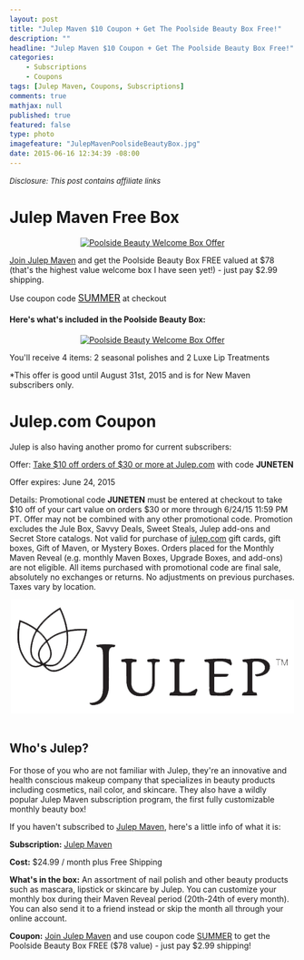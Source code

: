 ```yaml
---
layout: post
title: "Julep Maven $10 Coupon + Get The Poolside Beauty Box Free!"
description: ""
headline: "Julep Maven $10 Coupon + Get The Poolside Beauty Box Free!"
categories: 
    - Subscriptions
    - Coupons
tags: [Julep Maven, Coupons, Subscriptions]
comments: true
mathjax: null
published: true
featured: false
type: photo
imagefeature: "JulepMavenPoolsideBeautyBox.jpg"
date: 2015-06-16 12:34:39 -08:00
---
```


<i><font size="2">Disclosure: This post contains affiliate links</font></i>

# Julep Maven Free Box

<center><a target="_blank" href="http://shareasale.com/r.cfm?b=742866&amp;u=1115177&amp;m=49325&amp;urllink=&amp;afftrack="><img src="http://static.shareasale.com/image/49325/poolside_new.jpg" border="0" alt="Poolside Beauty Welcome Box Offer" /></a></center>

<p><a href="http://www.shareasale.com/u.cfm?d=274296&m=49325&u=1115177" target="_blank">Join Julep Maven</a> and get the Poolside Beauty Box FREE valued at $78 (that's the highest value welcome box I have seen yet!) - just pay $2.99 shipping.</p> 

<p>Use coupon code <a href="http://www.shareasale.com/u.cfm?d=274296&m=49325&u=1115177" target="_blank"><big>SUMMER</big></a> at checkout</p>

<H4>Here's what's included in the Poolside Beauty Box:</H4>
<center><a target="_blank" href="http://shareasale.com/r.cfm?b=742865&amp;u=1115177&amp;m=49325&amp;urllink=&amp;afftrack="><img src="http://static.shareasale.com/image/49325/WelcomeBox-JuneMaven-380-Jahnavi_Vicki_P.jpg" border="0" alt="Poolside Beauty Welcome Box Offer" /></a></center>
<p>You'll receive 4 items: 2 seasonal polishes and 2 Luxe Lip Treatments</p>

*This offer is good until August 31st, 2015 and is for New Maven subscribers only.

# Julep.com Coupon

<p>Julep is also having another promo for current subscribers:</p>

<p>Offer: <a href="http://www.shareasale.com/u.cfm?d=274348&m=49325&u=1115177" target="_blank">Take $10 off orders of $30 or more at Julep.com</a> with code <b>JUNETEN</b></p>
<p>Offer expires: June 24, 2015</p>
<p>Details: Promotional code <b>JUNETEN</b> must be entered at checkout to take $10 off of your cart value on orders $30 or more through 6/24/15 11:59 PM PT. Offer may not be combined with any other promotional code. Promotion excludes the Jule Box, Savvy Deals, Sweet Steals, Julep add-ons and Secret Store catalogs. Not valid for purchase of <a href="http://www.shareasale.com/u.cfm?d=274348&m=49325&u=1115177" target="_blank">julep.com</a> gift cards, gift boxes, Gift of Maven, or Mystery Boxes. Orders placed for the Monthly Maven Reveal (e.g. monthly Maven Boxes, Upgrade Boxes, and add-ons) are not eligible. All items purchased with promotional code are final sale, absolutely no exchanges or returns. No adjustments on previous purchases. Taxes vary by location.</p>

<center><img src="/images/JulepLogo.jpg"></center>
<br>

## Who's Julep?
<p>For those of you who are not familiar with Julep, they're an innovative and health conscious makeup company that specializes in beauty products including cosmetics, nail color, and skincare. 
They also have a wildly popular Julep Maven subscription program, the first fully customizable monthly beauty box!</p>

<p>If you haven't subscribed to <a href="http://www.shareasale.com/u.cfm?d=267020&m=49325&u=1115177" target="_blank">Julep Maven</a>, here's a little info of what it is:</p>

<p><b>Subscription:</b> <a href="http://www.shareasale.com/u.cfm?d=274296&m=49325&u=1115177" target="_blank">Julep Maven</a></p>
<p><b>Cost:</b> $24.99 / month plus Free Shipping</p>
<p><b>What's in the box:</b> An assortment of nail polish and other beauty products such as mascara, lipstick or skincare by Julep. 
You can customize your monthly box during their Maven Reveal period (20th-24th of every month). 
You can also send it to a friend instead or skip the month all through your online account.</p>
<p><b>Coupon:</b> <a href="http://www.shareasale.com/u.cfm?d=274296&m=49325&u=1115177" target="_blank">Join Julep Maven</a> and use coupon code <a href="http://www.shareasale.com/u.cfm?d=274296&m=49325&u=1115177" target="_blank">SUMMER</a> to get the Poolside Beauty Box FREE ($78 value) - just pay $2.99 shipping!</p>
